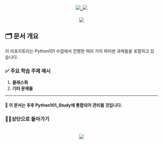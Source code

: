 <h1 align="center">
  
  <a href="https://github.com/skwjdgh">
    <img align="center" src="https://img.shields.io/badge/goto-Main-green.svg" />
  </a>

  <a href="https://github.com/skwjdgh/Back">
    <img align="center" src="https://img.shields.io/badge/goto-Back-green.svg" />
  </a>
  
</h1>

<p align="center">
  <img align="center" src = "https://capsule-render.vercel.app/api?type=blur&height=200&color=gradient&text=PYTHON%20HOMEWORK&descAlign=59&section=header">
  
## 🗂 문서 개요

이 리포지토리는 Python101 수업에서 진행한 여러 가지 파이썬 과제들을 포함하고 있습니다. 

### ✅ 주요 학습 주제 예시
  
1. **클래스화**     
2. **기타 문제들**

---

#### 🚀 이 문서는 추후 Python101_Study에 통합되어 관리될 것입니다.

###  👨‍💻상단으로 돌아가기
<h1 align="center">
        <a href="https://github.com/skwjdgh/Python101_homework">
    <img align="center" src="https://img.shields.io/badge/backto-Top-green.svg" />
  </a>
</h1>
